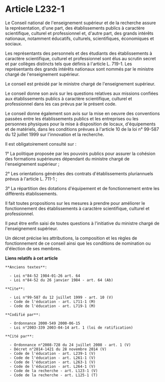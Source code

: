 # Article L232-1

Le Conseil national de l'enseignement supérieur et de la recherche assure la représentation, d'une part, des établissements
publics à caractère scientifique, culturel et professionnel et, d'autre part, des grands intérêts nationaux, notamment
éducatifs, culturels, scientifiques, économiques et sociaux.

Les représentants des personnels et des étudiants des établissements à caractère scientifique, culturel et professionnel sont
élus au scrutin secret et par collèges distincts tels que définis à l'article L. 719-1. Les représentants des grands intérêts
nationaux sont nommés par le ministre chargé de l'enseignement supérieur.

Le conseil est présidé par le ministre chargé de l'enseignement supérieur.

Le conseil donne son avis sur les questions relatives aux missions confiées aux établissements publics à caractère
scientifique, culturel et professionnel dans les cas prévus par le présent code.

Le conseil donne également son avis sur la mise en oeuvre des conventions passées entre les établissements publics et les
entreprises ou les personnes physiques pour la mise à disposition de locaux, d'équipements et de matériels, dans les
conditions prévues à l'article 10 de la loi n° 99-587 du 12 juillet 1999 sur l'innovation et la recherche.

Il est obligatoirement consulté sur :

1° La politique proposée par les pouvoirs publics pour assurer la cohésion des formations supérieures dépendant du ministre
chargé de l'enseignement supérieur ;

2° Les orientations générales des contrats d'établissements pluriannuels prévus à l'article L. 711-1 ;

3° La répartition des dotations d'équipement et de fonctionnement entre les différents établissements.

Il fait toutes propositions sur les mesures à prendre pour améliorer le fonctionnement des établissements à caractère
scientifique, culturel et professionnel.

Il peut être enfin saisi de toutes questions à l'initiative du ministre chargé de l'enseignement supérieur.

Un décret précise les attributions, la composition et les règles de fonctionnement de ce conseil ainsi que les conditions de
nomination ou d'élection de ses membres.

**Liens relatifs à cet article**

	**Anciens textes**:

	  - Loi n°84-52 1984-01-26 art. 64
	  - Loi n°84-52 du 26 janvier 1984 - art. 64 (Ab)

	**Cite**:

	  - Loi n°99-587 du 12 juillet 1999 - art. 10 (V)
	  - Code de l'éducation - art. L711-1 (M)
	  - Code de l'éducation - art. L719-1 (M)

	**Codifié par**:

	  - Ordonnance 2000-549 2000-06-15
	  - Loi n°2003-339 2003-04-14 art. 1 (loi de ratification)

	**Cité par**:

	  - Ordonnance n°2008-728 du 24 juillet 2008 - art. 1 (V)
	  - Décret n°2014-1421 du 28 novembre 2014 (V)
	  - Code de l'éducation - art. L239-1 (V)
	  - Code de l'éducation - art. L261-1 (V)
	  - Code de l'éducation - art. L263-1 (V)
	  - Code de l'éducation - art. L264-1 (V)
	  - Code de la recherche - art. L123-1 (V)
	  - Code de la recherche - art. L125-1 (T)
